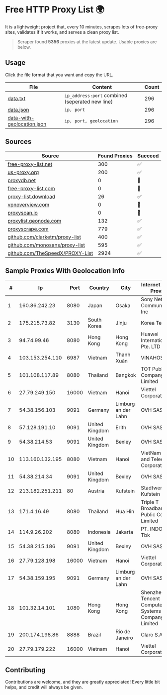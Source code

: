 
# Free HTTP Proxy List 🌍

It is a lightweight project that, every 10 minutes, scrapes lots of free-proxy sites, validates if it works, and serves a clean proxy list.


> Scraper found **5356** proxies at the latest update. Usable proxies are below.

## Usage

Click the file format that you want and copy the URL.


|File|Content|Count|
|----|-------|-----|
|[data.txt](https://raw.githubusercontent.com/themiralay/Proxy-List-World/master/data.txt)|`ip_address:port` combined (seperated new line)|296|
|[data.json](https://raw.githubusercontent.com/themiralay/Proxy-List-World/master/data.json)|`ip, port`|296|
|[data-with-geolocation.json](https://raw.githubusercontent.com/themiralay/Proxy-List-World/master/data-with-geolocation.json)|`ip, port, geolocation`|296|

## Sources

|Source|Found Proxies|Succeed|
|------|-------------|-------|
|[free-proxy-list.net](https://free-proxy-list.net)|300|✅|
|[us-proxy.org](https://www.us-proxy.org)|200|✅|
|[proxydb.net](http://proxydb.net)|0|🚫|
|[free-proxy-list.com](https://free-proxy-list.com/?page=&port=&type%5B%5D=http&type%5B%5D=https&up_time=0&search=Search)|0|🚫|
|[proxy-list.download](https://www.proxy-list.download/HTTP)|26|✅|
|[vpnoverview.com](https://vpnoverview.com/privacy/anonymous-browsing/free-proxy-servers)|0|🚫|
|[proxyscan.io](https://www.proxyscan.io)|0|🚫|
|[proxylist.geonode.com](https://proxylist.geonode.com/api/proxy-list?limit=300&page=1&sort_by=lastChecked&sort_type=desc&protocols=http,https)|132|✅|
|[proxyscrape.com](https://api.proxyscrape.com/v2/?request=displayproxies&protocol=http&timeout=10000&country=all&ssl=all&anonymity=all)|779|✅|
|[github.com/clarketm/proxy-list](https://raw.githubusercontent.com/clarketm/proxy-list/master/proxy-list-raw.txt)|400|✅|
|[github.com/monosans/proxy-list](https://raw.githubusercontent.com/monosans/proxy-list/main/proxies/http.txt)|595|✅|
|[github.com/TheSpeedX/PROXY-List](https://raw.githubusercontent.com/TheSpeedX/PROXY-List/master/http.txt)|2924|✅|


## Sample Proxies With Geolocation Info

|#|Ip|Port|Country|City|Internet Service Provider|
|-|--|----|-------|----|-------------------------|
|1|160.86.242.23|8080|Japan|Osaka|Sony Network Communications Inc|
|2|175.215.73.82|3130|South Korea|Jinju|Korea Telecom|
|3|94.74.99.46|8080|Hong Kong|Hong Kong|Huawei International Pte. LTD|
|4|103.153.254.110|6987|Vietnam|Thanh Xuân|VINAHOST-HN|
|5|101.108.117.89|8080|Thailand|Bangkok|TOT Public Company Limited|
|6|27.79.249.150|16000|Vietnam|Hanoi|Viettel Corporation|
|7|54.38.156.103|9091|Germany|Limburg an der Lahn|OVH SAS|
|8|57.128.191.10|9091|United Kingdom|Erith|OVH SAS|
|9|54.38.214.53|9091|United Kingdom|Bexley|OVH SAS|
|10|113.160.132.195|8080|Vietnam|Hanoi|VietNam Post and Telecom Corporation|
|11|54.38.214.34|9091|United Kingdom|Bexley|OVH SAS|
|12|213.182.251.211|80|Austria|Kufstein|Stadtwerke Kufstein|
|13|171.4.16.49|8080|Thailand|Hua Hin|Triple T Broadband Public Company Limited|
|14|114.9.26.202|8080|Indonesia|Jakarta|PT. INDOSAT Tbk|
|15|54.38.215.186|9091|United Kingdom|Bexley|OVH SAS|
|16|27.79.128.198|16000|Vietnam|Hanoi|Viettel Corporation|
|17|54.38.159.195|9091|Germany|Limburg an der Lahn|OVH SAS|
|18|101.32.14.101|1080|Hong Kong|Hong Kong|Shenzhen Tencent Computer Systems Company Limited|
|19|200.174.198.86|8888|Brazil|Rio de Janeiro|Claro S.A|
|20|27.79.179.222|16000|Vietnam|Hanoi|Viettel Corporation|



## Contributing

Contributions are welcome, and they are greatly appreciated! Every
little bit helps, and credit will always be given.

